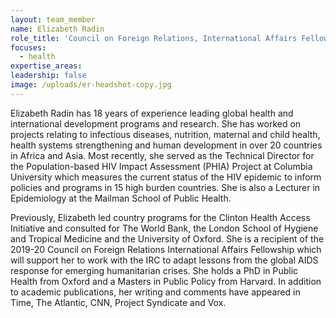 ```yaml
---
layout: team_member
name: Elizabeth Radin
role_title: 'Council on Foreign Relations, International Affairs Fellow'
focuses:
  - health
expertise_areas:
leadership: false
image: /uploads/er-headshot-copy.jpg
---
```


Elizabeth Radin has 18 years of experience leading global health and international development programs and research. She has worked on projects relating to infectious diseases, nutrition, maternal and child health, health systems strengthening and human development in over 20 countries in Africa and Asia. Most recently, she served as the Technical Director for the Population-based HIV Impact Assessment (PHIA) Project at Columbia University which measures the current status of the HIV epidemic to inform policies and programs in 15 high burden countries. She is also a Lecturer in Epidemiology at the Mailman School of Public Health.

Previously, Elizabeth led country programs for the Clinton Health Access Initiative and consulted for The World Bank, the London School of Hygiene and Tropical Medicine and the University of Oxford. She is a recipient of the 2019-20 Council on Foreign Relations International Affairs Fellowship which will support her to work with the IRC to adapt lessons from the global AIDS response for emerging humanitarian crises. She holds a PhD in Public Health from Oxford and a Masters in Public Policy from Harvard. In addition to academic publications, her writing and comments have appeared in Time, The Atlantic, CNN, Project Syndicate and Vox.